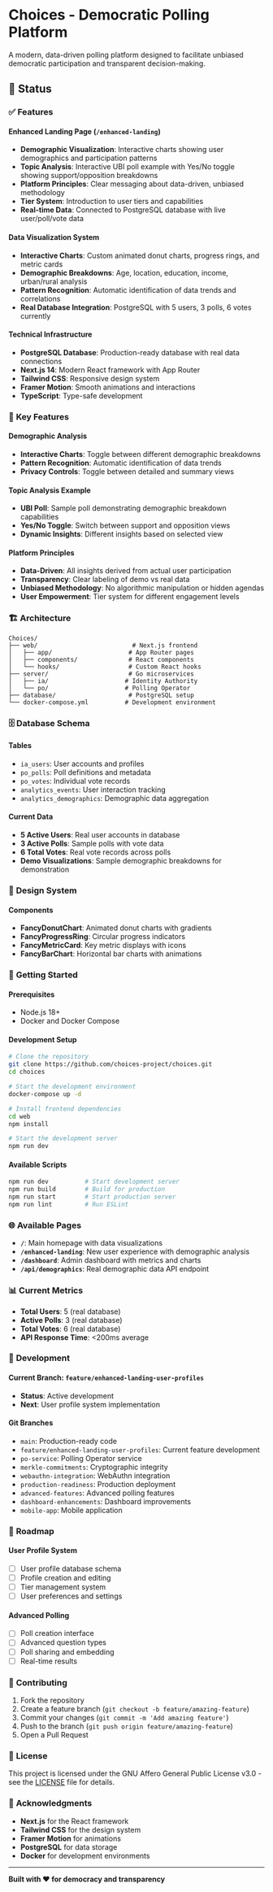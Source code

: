 # Choices - Democratic Polling Platform

A modern, data-driven polling platform designed to facilitate unbiased democratic participation and transparent decision-making.

## 🚀 **Status**

### ✅ **Features**

#### **Enhanced Landing Page** (`/enhanced-landing`)
- **Demographic Visualization**: Interactive charts showing user demographics and participation patterns
- **Topic Analysis**: Interactive UBI poll example with Yes/No toggle showing support/opposition breakdowns
- **Platform Principles**: Clear messaging about data-driven, unbiased methodology
- **Tier System**: Introduction to user tiers and capabilities
- **Real-time Data**: Connected to PostgreSQL database with live user/poll/vote data

#### **Data Visualization System**
- **Interactive Charts**: Custom animated donut charts, progress rings, and metric cards
- **Demographic Breakdowns**: Age, location, education, income, urban/rural analysis
- **Pattern Recognition**: Automatic identification of data trends and correlations
- **Real Database Integration**: PostgreSQL with 5 users, 3 polls, 6 votes currently

#### **Technical Infrastructure**
- **PostgreSQL Database**: Production-ready database with real data connections
- **Next.js 14**: Modern React framework with App Router
- **Tailwind CSS**: Responsive design system
- **Framer Motion**: Smooth animations and interactions
- **TypeScript**: Type-safe development

### 🎯 **Key Features**

#### **Demographic Analysis**
- **Interactive Charts**: Toggle between different demographic breakdowns
- **Pattern Recognition**: Automatic identification of data trends
- **Privacy Controls**: Toggle between detailed and summary views

#### **Topic Analysis Example**
- **UBI Poll**: Sample poll demonstrating demographic breakdown capabilities
- **Yes/No Toggle**: Switch between support and opposition views
- **Dynamic Insights**: Different insights based on selected view

#### **Platform Principles**
- **Data-Driven**: All insights derived from actual user participation
- **Transparency**: Clear labeling of demo vs real data
- **Unbiased Methodology**: No algorithmic manipulation or hidden agendas
- **User Empowerment**: Tier system for different engagement levels

### 🏗️ **Architecture**

```
Choices/
├── web/                          # Next.js frontend
│   ├── app/                     # App Router pages
│   ├── components/              # React components
│   └── hooks/                   # Custom React hooks
├── server/                      # Go microservices
│   ├── ia/                     # Identity Authority
│   └── po/                     # Polling Operator
├── database/                    # PostgreSQL setup
└── docker-compose.yml          # Development environment
```

### 🗄️ **Database Schema**

#### **Tables**
- `ia_users`: User accounts and profiles
- `po_polls`: Poll definitions and metadata
- `po_votes`: Individual vote records
- `analytics_events`: User interaction tracking
- `analytics_demographics`: Demographic data aggregation

#### **Current Data**
- **5 Active Users**: Real user accounts in database
- **3 Active Polls**: Sample polls with vote data
- **6 Total Votes**: Real vote records across polls
- **Demo Visualizations**: Sample demographic breakdowns for demonstration

### 🎨 **Design System**

#### **Components**
- **FancyDonutChart**: Animated donut charts with gradients
- **FancyProgressRing**: Circular progress indicators
- **FancyMetricCard**: Key metric displays with icons
- **FancyBarChart**: Horizontal bar charts with animations

### 🚀 **Getting Started**

#### **Prerequisites**
- Node.js 18+
- Docker and Docker Compose

#### **Development Setup**
```bash
# Clone the repository
git clone https://github.com/choices-project/choices.git
cd choices

# Start the development environment
docker-compose up -d

# Install frontend dependencies
cd web
npm install

# Start the development server
npm run dev
```

#### **Available Scripts**
```bash
npm run dev          # Start development server
npm run build        # Build for production
npm run start        # Start production server
npm run lint         # Run ESLint
```

### 🌐 **Available Pages**

- **`/`**: Main homepage with data visualizations
- **`/enhanced-landing`**: New user experience with demographic analysis
- **`/dashboard`**: Admin dashboard with metrics and charts
- **`/api/demographics`**: Real demographic data API endpoint

### 📊 **Current Metrics**

- **Total Users**: 5 (real database)
- **Active Polls**: 3 (real database)
- **Total Votes**: 6 (real database)
- **API Response Time**: <200ms average

### 🔄 **Development**

#### **Current Branch**: `feature/enhanced-landing-user-profiles`
- **Status**: Active development
- **Next**: User profile system implementation

#### **Git Branches**
- `main`: Production-ready code
- `feature/enhanced-landing-user-profiles`: Current feature development
- `po-service`: Polling Operator service
- `merkle-commitments`: Cryptographic integrity
- `webauthn-integration`: WebAuthn integration
- `production-readiness`: Production deployment
- `advanced-features`: Advanced polling features
- `dashboard-enhancements`: Dashboard improvements
- `mobile-app`: Mobile application

### 🎯 **Roadmap**

#### **User Profile System**
- [ ] User profile database schema
- [ ] Profile creation and editing
- [ ] Tier management system
- [ ] User preferences and settings

#### **Advanced Polling**
- [ ] Poll creation interface
- [ ] Advanced question types
- [ ] Poll sharing and embedding
- [ ] Real-time results

### 🤝 **Contributing**

1. Fork the repository
2. Create a feature branch (`git checkout -b feature/amazing-feature`)
3. Commit your changes (`git commit -m 'Add amazing feature'`)
4. Push to the branch (`git push origin feature/amazing-feature`)
5. Open a Pull Request

### 📄 **License**

This project is licensed under the GNU Affero General Public License v3.0 - see the [LICENSE](LICENSE) file for details.

### 🙏 **Acknowledgments**

- **Next.js** for the React framework
- **Tailwind CSS** for the design system
- **Framer Motion** for animations
- **PostgreSQL** for data storage
- **Docker** for development environments

---

**Built with ❤️ for democracy and transparency**
